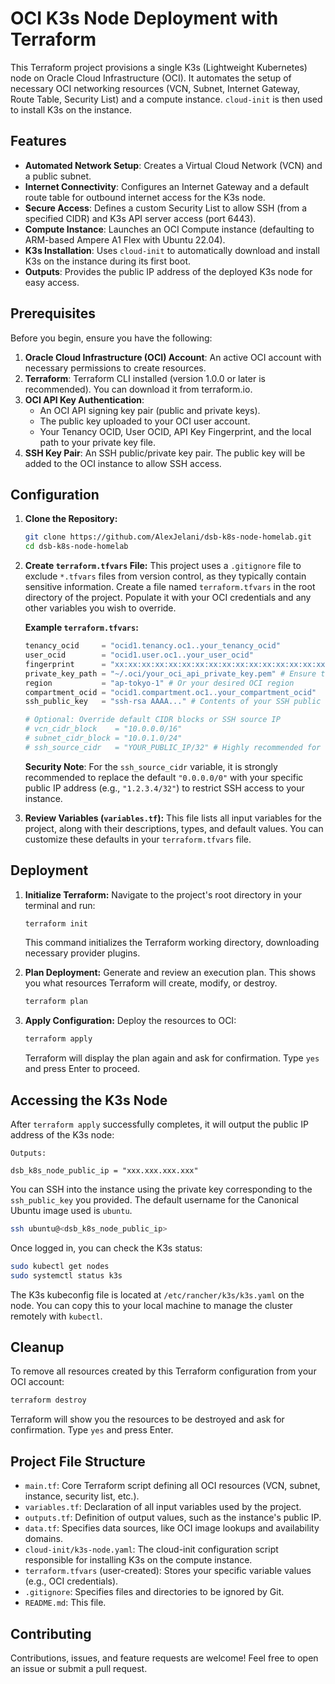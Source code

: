 # OCI K3s Node Deployment with Terraform

This Terraform project provisions a single K3s (Lightweight Kubernetes) node on Oracle Cloud Infrastructure (OCI). It automates the setup of necessary OCI networking resources (VCN, Subnet, Internet Gateway, Route Table, Security List) and a compute instance. `cloud-init` is then used to install K3s on the instance.

## Features

*   **Automated Network Setup**: Creates a Virtual Cloud Network (VCN) and a public subnet.
*   **Internet Connectivity**: Configures an Internet Gateway and a default route table for outbound internet access for the K3s node.
*   **Secure Access**: Defines a custom Security List to allow SSH (from a specified CIDR) and K3s API server access (port 6443).
*   **Compute Instance**: Launches an OCI Compute instance (defaulting to ARM-based Ampere A1 Flex with Ubuntu 22.04).
*   **K3s Installation**: Uses `cloud-init` to automatically download and install K3s on the instance during its first boot.
*   **Outputs**: Provides the public IP address of the deployed K3s node for easy access.

## Prerequisites

Before you begin, ensure you have the following:

1.  **Oracle Cloud Infrastructure (OCI) Account**: An active OCI account with necessary permissions to create resources.
2.  **Terraform**: Terraform CLI installed (version 1.0.0 or later is recommended). You can download it from terraform.io.
3.  **OCI API Key Authentication**:
    *   An OCI API signing key pair (public and private keys).
    *   The public key uploaded to your OCI user account.
    *   Your Tenancy OCID, User OCID, API Key Fingerprint, and the local path to your private key file.
4.  **SSH Key Pair**: An SSH public/private key pair. The public key will be added to the OCI instance to allow SSH access.

## Configuration

1.  **Clone the Repository:**
    ```bash
    git clone https://github.com/AlexJelani/dsb-k8s-node-homelab.git
    cd dsb-k8s-node-homelab
    ```

2.  **Create `terraform.tfvars` File:**
    This project uses a `.gitignore` file to exclude `*.tfvars` files from version control, as they typically contain sensitive information.
    Create a file named `terraform.tfvars` in the root directory of the project. Populate it with your OCI credentials and any other variables you wish to override.

    **Example `terraform.tfvars`:**
    ```terraform
    tenancy_ocid     = "ocid1.tenancy.oc1..your_tenancy_ocid"
    user_ocid        = "ocid1.user.oc1..your_user_ocid"
    fingerprint      = "xx:xx:xx:xx:xx:xx:xx:xx:xx:xx:xx:xx:xx:xx:xx:xx"
    private_key_path = "~/.oci/your_oci_api_private_key.pem" # Ensure this path is correct
    region           = "ap-tokyo-1" # Or your desired OCI region
    compartment_ocid = "ocid1.compartment.oc1..your_compartment_ocid"
    ssh_public_key   = "ssh-rsa AAAA..." # Contents of your SSH public key (e.g., from ~/.ssh/id_rsa.pub)

    # Optional: Override default CIDR blocks or SSH source IP
    # vcn_cidr_block    = "10.0.0.0/16"
    # subnet_cidr_block = "10.0.1.0/24"
    # ssh_source_cidr   = "YOUR_PUBLIC_IP/32" # Highly recommended for security
    ```
    **Security Note**: For the `ssh_source_cidr` variable, it is strongly recommended to replace the default `"0.0.0.0/0"` with your specific public IP address (e.g., `"1.2.3.4/32"`) to restrict SSH access to your instance.

3.  **Review Variables (`variables.tf`):**
    This file lists all input variables for the project, along with their descriptions, types, and default values. You can customize these defaults in your `terraform.tfvars` file.

## Deployment

1.  **Initialize Terraform:**
    Navigate to the project's root directory in your terminal and run:
    ```bash
    terraform init
    ```
    This command initializes the Terraform working directory, downloading necessary provider plugins.

2.  **Plan Deployment:**
    Generate and review an execution plan. This shows you what resources Terraform will create, modify, or destroy.
    ```bash
    terraform plan
    ```

3.  **Apply Configuration:**
    Deploy the resources to OCI:
    ```bash
    terraform apply
    ```
    Terraform will display the plan again and ask for confirmation. Type `yes` and press Enter to proceed.

## Accessing the K3s Node

After `terraform apply` successfully completes, it will output the public IP address of the K3s node:

```
Outputs:

dsb_k8s_node_public_ip = "xxx.xxx.xxx.xxx"
```

You can SSH into the instance using the private key corresponding to the `ssh_public_key` you provided. The default username for the Canonical Ubuntu image used is `ubuntu`.

```bash
ssh ubuntu@<dsb_k8s_node_public_ip>
```

Once logged in, you can check the K3s status:
```bash
sudo kubectl get nodes
sudo systemctl status k3s
```
The K3s kubeconfig file is located at `/etc/rancher/k3s/k3s.yaml` on the node. You can copy this to your local machine to manage the cluster remotely with `kubectl`.

## Cleanup

To remove all resources created by this Terraform configuration from your OCI account:
```bash
terraform destroy
```
Terraform will show you the resources to be destroyed and ask for confirmation. Type `yes` and press Enter.

## Project File Structure

*   `main.tf`: Core Terraform script defining all OCI resources (VCN, subnet, instance, security list, etc.).
*   `variables.tf`: Declaration of all input variables used by the project.
*   `outputs.tf`: Definition of output values, such as the instance's public IP.
*   `data.tf`: Specifies data sources, like OCI image lookups and availability domains.
*   `cloud-init/k3s-node.yaml`: The cloud-init configuration script responsible for installing K3s on the compute instance.
*   `terraform.tfvars` (user-created): Stores your specific variable values (e.g., OCI credentials).
*   `.gitignore`: Specifies files and directories to be ignored by Git.
*   `README.md`: This file.

## Contributing

Contributions, issues, and feature requests are welcome! Feel free to open an issue or submit a pull request.
